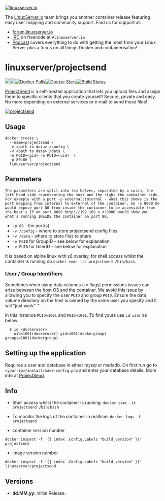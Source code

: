 [linuxserverurl]: https://linuxserver.io
[forumurl]: https://forum.linuxserver.io
[ircurl]: https://www.linuxserver.io/irc/
[podcasturl]: https://www.linuxserver.io/podcast/
[appurl]: http://www.projectsend.org
[hub]: https://hub.docker.com/r/linuxserver/projectsend/

[![linuxserver.io](https://raw.githubusercontent.com/linuxserver/docker-templates/master/linuxserver.io/img/linuxserver_medium.png)][linuxserverurl]

The [LinuxServer.io][linuxserverurl] team brings you another container release featuring easy user mapping and community support. Find us for support at:
* [forum.linuxserver.io][forumurl]
* [IRC][ircurl] on freenode at `#linuxserver.io`
* [Podcast][podcasturl] covers everything to do with getting the most from your Linux Server plus a focus on all things Docker and containerisation!

# linuxserver/projectsend
[![](https://images.microbadger.com/badges/version/linuxserver/projectsend.svg)](https://microbadger.com/images/linuxserver/projectsend "Get your own version badge on microbadger.com")[![](https://images.microbadger.com/badges/image/linuxserver/projectsend.svg)](http://microbadger.com/images/linuxserver/projectsend "Get your own image badge on microbadger.com")[![Docker Pulls](https://img.shields.io/docker/pulls/linuxserver/projectsend.svg)][hub][![Docker Stars](https://img.shields.io/docker/stars/linuxserver/projectsend.svg)][hub][![Build Status](http://jenkins.linuxserver.io:8080/buildStatus/icon?job=Dockers/LinuxServer.io/linuxserver-projectsend)](http://jenkins.linuxserver.io:8080/job/Dockers/job/LinuxServer.io/job/linuxserver-projectsend/)

[ProjectSend][appurl] is a self-hosted application that lets you upload files and assign them to specific clients that you create yourself! Secure, private and easy. No more depending on external services or e-mail to send those files!

[![projectsend](http://www.projectsend.org/wp-content/themes/projectsend/img/screenshots.png)][appurl]

## Usage

```
docker create \
  --name=projectsend \
  -v <path to data>:/config \
  -v <path to data>:/data \
  -e PGID=<gid> -e PUID=<uid>  \
  -p 80:80 \
  linuxserver/projectsend
```

## Parameters

`The parameters are split into two halves, separated by a colon, the left hand side representing the host and the right the container side. 
For example with a port -p external:internal - what this shows is the port mapping from internal to external of the container.
So -p 8080:80 would expose port 80 from inside the container to be accessible from the host's IP on port 8080
http://192.168.x.x:8080 would show you what's running INSIDE the container on port 80.`



* `-p 80` - the port(s)
* `-v /config` - where to store projectsend config files
* `-v /data` - where to store files to share.
* `-e PGID` for GroupID - see below for explanation
* `-e PUID` for UserID - see below for explanation

It is based on alpine linux with s6 overlay, for shell access whilst the container is running do `docker exec -it projectsend /bin/bash`.

### User / Group Identifiers

Sometimes when using data volumes (`-v` flags) permissions issues can arise between the host OS and the container. We avoid this issue by allowing you to specify the user `PUID` and group `PGID`. Ensure the data volume directory on the host is owned by the same user you specify and it will "just work" ™.

In this instance `PUID=1001` and `PGID=1001`. To find yours use `id user` as below:

```
  $ id <dockeruser>
    uid=1001(dockeruser) gid=1001(dockergroup) groups=1001(dockergroup)
```

## Setting up the application

Requires a user and database in either mysql or mariadb.
On first run go to `<your-ip>/install/make-config.php` and enter your database details.
More info at [ProjectSend][appurl].

## Info

* Shell access whilst the container is running: `docker exec -it projectsend /bin/bash`
* To monitor the logs of the container in realtime: `docker logs -f projectsend`

* container version number 

`docker inspect -f '{{ index .Config.Labels "build_version" }}' projectsend`

* image version number

`docker inspect -f '{{ index .Config.Labels "build_version" }}' linuxserver/projectsend`

## Versions

+ **dd.MM.yy:** Initial Release.
